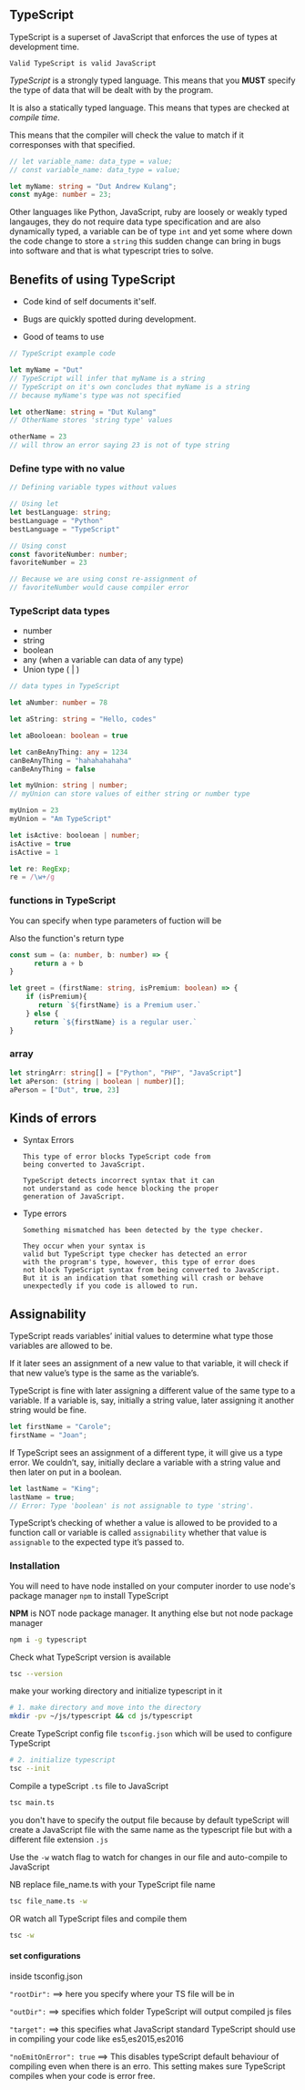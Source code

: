 <!-- 
Project name: Personal TypeScript revision notes

Author: Dut Kulang

Email: dutandrew78@gmail.com

GitHub: https://github.com/dutkulang

Resources used: [
      [Book] Learning TypeScript by Josh Goldberg 2022
      [Book] Effective TypeScript by Dan Vanderkam

      [YouTube video] TypeScript full course for beginners by Dave Gray teaches code
]
Copyrights: This material is under the copyleft GNU licence
 -->
## TypeScript
TypeScript is a superset of JavaScript that enforces the use of types at development time.

`Valid TypeScript is valid JavaScript`

_TypeScript_ is a strongly typed language. This means that you **MUST** specify the type of data that will be dealt with by the program.

It is also a statically typed language. This means that types are checked at _compile time_.

This means that the compiler will check the value to match if it corresponses with that specified.

```ts
// let variable_name: data_type = value;
// const variable_name: data_type = value;

let myName: string = "Dut Andrew Kulang";
const myAge: number = 23;
```

Other languages like Python, JavaScript, ruby are loosely or weakly typed langauges, they do not require data type specification and are also dynamically typed, a variable can be of type `int` and yet some where down the code change to store a `string` this sudden change can bring in bugs into software and that is what typescript tries to solve.

## Benefits of using TypeScript

- Code kind of self documents it'self.

- Bugs are quickly spotted during development.

- Good of teams to use

```ts
// TypeScript example code

let myName = "Dut"
// TypeScript will infer that myName is a string
// TypeScript on it's own concludes that myName is a string
// because myName's type was not specified

let otherName: string = "Dut Kulang"
// OtherName stores 'string type' values

otherName = 23
// will throw an error saying 23 is not of type string
```

### Define type with no value

```ts
// Defining variable types without values

// Using let
let bestLanguage: string;
bestLanguage = "Python"
bestLanguage = "TypeScript"

// Using const
const favoriteNumber: number;
favoriteNumber = 23

// Because we are using const re-assignment of
// favoriteNumber would cause compiler error
```

### TypeScript data types

 - number
 - string
 - boolean
 - any (when a variable can data of any type)
 - Union type ( | )

```ts
// data types in TypeScript

let aNumber: number = 78

let aString: string = "Hello, codes"

let aBooloean: boolean = true

let canBeAnyThing: any = 1234
canBeAnyThing = "hahahahahaha"
canBeAnyThing = false

let myUnion: string | number;
// myUnion can store values of either string or number type

myUnion = 23
myUnion = "Am TypeScript"

let isActive: booloean | number;
isActive = true
isActive = 1

let re: RegExp;
re = /\w+/g
```

### functions in TypeScript

You can specify when type parameters of fuction will be

Also the function's return type

```ts
const sum = (a: number, b: number) => {
      return a + b
}

let greet = (firstName: string, isPremium: boolean) => {
    if (isPremium){
       return `${firstName} is a Premium user.`
    } else {
      return `${firstName} is a regular user.`
}
```

### array

```ts
let stringArr: string[] = ["Python", "PHP", "JavaScript"]
let aPerson: (string | boolean | number)[];
aPerson = ["Dut", true, 23]
```

## Kinds of errors

- Syntax Errors

      This type of error blocks TypeScript code from 
      being converted to JavaScript.

      TypeScript detects incorrect syntax that it can 
      not understand as code hence blocking the proper 
      generation of JavaScript.

- Type errors

      Something mismatched has been detected by the type checker.

      They occur when your syntax is 
      valid but TypeScript type checker has detected an error 
      with the program's type, however, this type of error does
      not block TypeScript syntax from being converted to JavaScript.
      But it is an indication that something will crash or behave 
      unexpectedly if you code is allowed to run. 

## Assignability

TypeScript reads variables’ initial values to determine what type those variables are allowed to be.

If it later sees an assignment of a new value to that variable, it will
check if that new value’s type is the same as the variable’s.

TypeScript is fine with later assigning a different value of the same type to a variable. If a variable is, say, initially a string value, later assigning it another string would be fine.

```ts
let firstName = "Carole";
firstName = "Joan";
```

If TypeScript sees an assignment of a different type, it will give us a type error. We couldn’t, say, initially declare a variable with a string value and then later on put in a boolean.
```ts
let lastName = "King";
lastName = true;
// Error: Type 'boolean' is not assignable to type 'string'.
```

TypeScript’s checking of whether a value is allowed to be provided to a function call or variable is called `assignability` whether that value is `assignable` to the expected type it’s passed to.


### Installation

You will need to have node installed on your computer inorder to use node's package manager `npm` to install TypeScript

__NPM__ is NOT node package manager. It anything else but not node package manager
```sh
npm i -g typescript
```
Check what TypeScript version is available
```sh
tsc --version
```
make your working directory and initialize typescript in it
```sh
# 1. make directory and move into the directory
mkdir -pv ~/js/typescript && cd js/typescript
```
Create TypeScript config file `tsconfig.json` which will be used to configure TypeScript
```sh
# 2. initialize typescript
tsc --init
```
Compile a typeScript `.ts` file to JavaScript
```sh
tsc main.ts
```
you don't have to specify the output file because by default typeScript will create a JavaScript file with the same name as the typescript file but with a different file extension `.js`

Use the `-w` watch flag to watch for changes in our file and auto-compile to JavaScript

NB replace file_name.ts with your TypeScript file name

```bash
tsc file_name.ts -w
```
OR
watch all TypeScript files and compile them
```sh
tsc -w
```

#### set configurations

inside tsconfig.json 

`"rootDir":` ==> here you specify where your TS file will be in

`"outDir":` ==> specifies which folder  TypeScript will output compiled js files

`"target":` ==> this specifies what JavaScript standard TypeScript should use in compiling your code like es5,es2015,es2016

`"noEmitOnError": true` ==> This disables typeScript default behaviour of compiling even when there is an erro. This setting makes sure TypeScript compiles when your code is error free. 